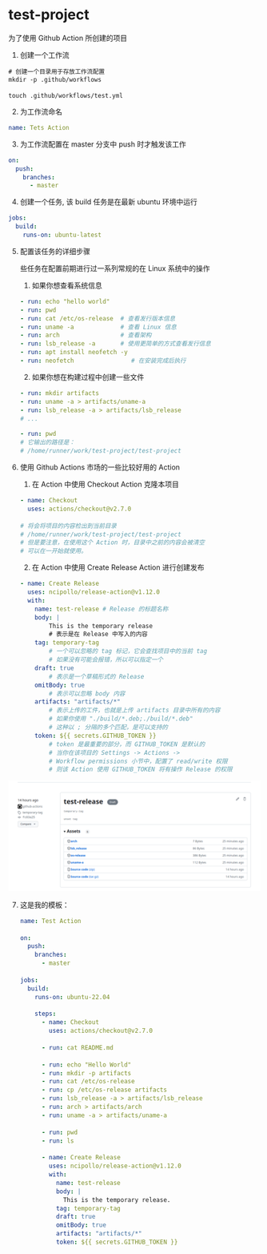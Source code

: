 # test-project

为了使用 Github Action 所创建的项目


1. 创建一个工作流

```shell
# 创建一个目录用于存放工作流配置
mkdir -p .github/workflows

touch .github/workflows/test.yml
```

2. 为工作流命名

```yml
name: Tets Action
```

3. 为工作流配置在 master 分支中 push 时才触发该工作

```yml
on:
  push:
    branches:
      - master
```

4. 创建一个任务, 该 build 任务是在最新 ubuntu 环境中运行

```yml
jobs:
  build:
    runs-on: ubuntu-latest
```

5. 配置该任务的详细步骤

    些任务在配置前期进行过一系列常规的在 Linux 系统中的操作

    1. 如果你想查看系统信息

    ```yml
    - run: echo "hello world"
    - run: pwd
    - run: cat /etc/os-release  # 查看发行版本信息
    - run: uname -a             # 查看 Linux 信息
    - run: arch                 # 查看架构
    - run: lsb_release -a       # 使用更简单的方式查看发行信息
    - run: apt install neofetch -y
    - run: neofetch                # 在安装完成后执行
    ```

    2. 如果你想在构建过程中创建一些文件

    ```yml
    - run: mkdir artifacts
    - run: uname -a > artifacts/uname-a
    - run: lsb_release -a > artifacts/lsb_release
    # ...
    ```

    ```yml
    - run: pwd 
    # 它输出的路径是：
    # /home/runner/work/test-project/test-project
    ```

6. 使用 Github Actions 市场的一些比较好用的 Action

    1. 在 Action 中使用 Checkout Action 克隆本项目

    ```yml
    - name: Checkout
      uses: actions/checkout@v2.7.0

    # 将会将项目的内容检出到当前目录
    # /home/runner/work/test-project/test-project
    # 但是要注意，在使用这个 Action 时，目录中之前的内容会被清空
    # 可以在一开始就使用。
    ```

    2. 在 Action 中使用 Create Release Action 进行创建发布

    ```yml
    - name: Create Release
      uses: ncipollo/release-action@v1.12.0
      with:
        name: test-release # Release 的标题名称
        body: |
            This is the temporary release
            # 表示是在 Release 中写入的内容
        tag: temporary-tag
            # 一个可以忽略的 tag 标记，它会查找项目中的当前 tag
            # 如果没有可能会报错，所以可以指定一个
        draft: true
            # 表示是一个草稿形式的 Release 
        omitBody: true
            # 表示可以忽略 body 内容
        artifacts: "artifacts/*"
            # 表示上传的工件，也就是上传 artifacts 目录中所有的内容
            # 如果你使用 "./build/*.deb;./build/*.deb" 
            # 这种以 ; 分隔的多个匹配，是可以支持的
        token: ${{ secrets.GITHUB_TOKEN }}
            # token 是最重要的部分，而 GITHUB_TOKEN 是默认的
            # 当你在该项目的 Settings -> Actions -> 
            # Workflow permissions 小节中，配置了 read/write 权限
            # 则该 Action 使用 GITHUB_TOKEN 将有操作 Release 的权限
    ```

![](20230409173349.png)


7. 这是我的模板：

    ```yml
    name: Test Action
    
    on:
      push:
        branches:
          - master
    
    jobs:
      build:
        runs-on: ubuntu-22.04
        
        steps:
          - name: Checkout
            uses: actions/checkout@v2.7.0
    
          - run: cat README.md
    
          - run: echo "Hello World"
          - run: mkdir -p artifacts
          - run: cat /etc/os-release
          - run: cp /etc/os-release artifacts
          - run: lsb_release -a > artifacts/lsb_release
          - run: arch > artifacts/arch
          - run: uname -a > artifacts/uname-a
    
          - run: pwd
          - run: ls
    
          - name: Create Release
            uses: ncipollo/release-action@v1.12.0
            with:
              name: test-release
              body: |
                This is the temporary release.
              tag: temporary-tag
              draft: true
              omitBody: true
              artifacts: "artifacts/*"
              token: ${{ secrets.GITHUB_TOKEN }}
    
    ```